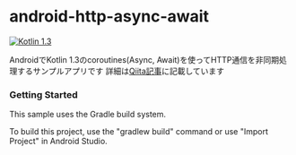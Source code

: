 # android-http-async-await

[![Kotlin 1.3](https://img.shields.io/badge/Kotlin-1.3-green.svg?style=flat)][Kotlin]

AndroidでKotlin 1.3のcoroutines(Async, Await)を使ってHTTP通信を非同期処理するサンプルアプリです
詳細は[Qiita記事][qiita]に記載しています

### Getting Started

This sample uses the Gradle build system. 

To build this project, use the "gradlew build" command or use "Import Project" in Android Studio.

[Kotlin]: https://github.com/JetBrains/kotlin
[qiita]: https://qiita.com/jonghyo/items/bf3e4e06022eebe8e3eb